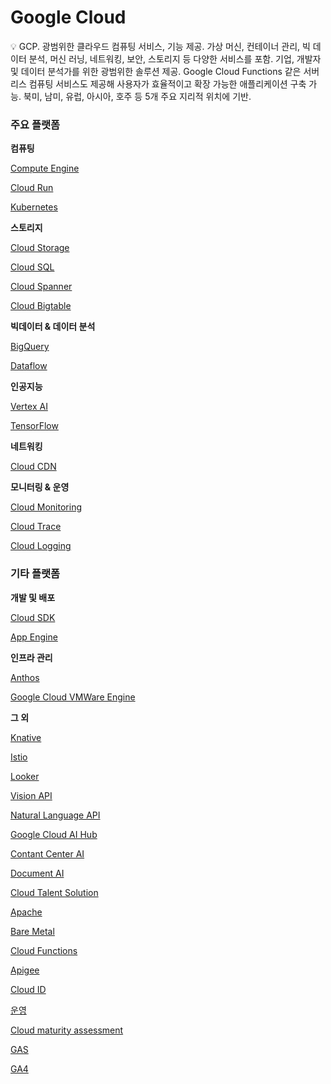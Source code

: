 # Google Cloud

<aside>
💡 GCP.
광범위한 클라우드 컴퓨팅 서비스, 기능 제공.
가상 머신, 컨테이너 관리, 빅 데이터 분석, 머신 러닝, 네트워킹, 보안, 스토리지 등 다양한 서비스를 포함.
기업, 개발자 및 데이터 분석가를 위한 광범위한 솔루션 제공.
Google Cloud Functions 같은 서버리스 컴퓨팅 서비스도 제공해 사용자가 효율적이고 확장 가능한 애플리케이션 구축 가능.
북미, 남미, 유럽, 아시아, 호주 등 5개 주요 지리적 위치에 기반.

</aside>

### **주요 플랫폼**

**컴퓨팅**

[Compute Engine](Google%20Cloud%20c7c825b31aaa4ee1a536765eaa14e334/Compute%20Engine%200dd34f7183fa4960b7fcc968f6716f47.md)

[Cloud Run](Google%20Cloud%20c7c825b31aaa4ee1a536765eaa14e334/Cloud%20Run%203299960583ea46048b1a52c28a4d5fce.md)

[Kubernetes](Google%20Cloud%20c7c825b31aaa4ee1a536765eaa14e334/Kubernetes%20b4e00c428ac441f7a3e6e73cbafe07f4.md)

**스토리지**

[Cloud Storage](Google%20Cloud%20c7c825b31aaa4ee1a536765eaa14e334/Cloud%20Storage%203705a573ec654e328addc41ed89b23b0.md)

[Cloud SQL](Google%20Cloud%20c7c825b31aaa4ee1a536765eaa14e334/Cloud%20SQL%20bd6142d151f24788b711f1d042fb4af3.md)

[Cloud Spanner](Google%20Cloud%20c7c825b31aaa4ee1a536765eaa14e334/Cloud%20Spanner%20f0964a86d152454ba40911bbd24bc918.md)

[Cloud Bigtable](Google%20Cloud%20c7c825b31aaa4ee1a536765eaa14e334/Cloud%20Bigtable%20d9a43dab050049c99c217aa04f3c03c1.md)

**빅데이터 & 데이터 분석**

[BigQuery](Google%20Cloud%20c7c825b31aaa4ee1a536765eaa14e334/BigQuery%2012e72c9e5b7c4337a7534569d02fee75.md)

[Dataflow](Google%20Cloud%20c7c825b31aaa4ee1a536765eaa14e334/Dataflow%20916acd993b3f4005bde7553bd9e1a352.md)

**인공지능**

[Vertex AI](Google%20Cloud%20c7c825b31aaa4ee1a536765eaa14e334/Vertex%20AI%20669266d10f794acd950eaa276952fcb8.md)

[TensorFlow](Google%20Cloud%20c7c825b31aaa4ee1a536765eaa14e334/TensorFlow%20131f2b1d9b1f4b079bfc2d2c29e74503.md)

**네트워킹**

[Cloud CDN](Google%20Cloud%20c7c825b31aaa4ee1a536765eaa14e334/Cloud%20CDN%20a6fba3466fdc4efaafb17a2c12c88782.md)

**모니터링 & 운영**

[Cloud Monitoring](Google%20Cloud%20c7c825b31aaa4ee1a536765eaa14e334/Cloud%20Monitoring%209b9910673d054e80a6e256ad1a8ecf38.md)

[Cloud Trace](Google%20Cloud%20c7c825b31aaa4ee1a536765eaa14e334/Cloud%20Trace%2039fa950e79e843bd8a907faa884d4511.md)

[Cloud Logging](Google%20Cloud%20c7c825b31aaa4ee1a536765eaa14e334/Cloud%20Logging%20af416bf2f2714335b448a86bd5fc173e.md)

### **기타 플랫폼**

**개발 및 배포**

[Cloud SDK](Google%20Cloud%20c7c825b31aaa4ee1a536765eaa14e334/Cloud%20SDK%20d884c147d9174a31beab98b0cda117c9.md)

[App Engine](Google%20Cloud%20c7c825b31aaa4ee1a536765eaa14e334/App%20Engine%200b7d20707e34462fa2c56a726c728199.md)

**인프라 관리**

[Anthos](Google%20Cloud%20c7c825b31aaa4ee1a536765eaa14e334/Anthos%207d4f75064edf46f2b6a9dbb98244ec0c.md)

[Google Cloud VMWare Engine](Google%20Cloud%20c7c825b31aaa4ee1a536765eaa14e334/Google%20Cloud%20VMWare%20Engine%20df98d62f927846028a312c9c5909c3e4.md)

**그 외**

[Knative](Google%20Cloud%20c7c825b31aaa4ee1a536765eaa14e334/Knative%20c20cd507b518444cad51dfa93678e77e.md)

[Istio](Google%20Cloud%20c7c825b31aaa4ee1a536765eaa14e334/Istio%20fd5efef8e0cf45aca9304c0894fc9cf2.md)

[Looker](Google%20Cloud%20c7c825b31aaa4ee1a536765eaa14e334/Looker%20da8f47c3d33f43e294db035391b712c9.md)

[Vision API](Google%20Cloud%20c7c825b31aaa4ee1a536765eaa14e334/Vision%20API%202ef212f1f3644a15a7bb289a17b7a6a2.md)

[Natural Language API](Google%20Cloud%20c7c825b31aaa4ee1a536765eaa14e334/Natural%20Language%20API%20366b2b0ad9a940e6b06beb993ffa9626.md)

[Google Cloud AI Hub](Google%20Cloud%20c7c825b31aaa4ee1a536765eaa14e334/Google%20Cloud%20AI%20Hub%20d494ce5607c14d0aa40b65e1c427bd46.md)

[Contant Center AI](Google%20Cloud%20c7c825b31aaa4ee1a536765eaa14e334/Contant%20Center%20AI%20485eab2545784d52a2c3e1fc438def9c.md)

[Document AI](Google%20Cloud%20c7c825b31aaa4ee1a536765eaa14e334/Document%20AI%20929c33ae1cf141be9873f9914981579c.md)

[Cloud Talent Solution](Google%20Cloud%20c7c825b31aaa4ee1a536765eaa14e334/Cloud%20Talent%20Solution%200632cc7600f6430b991e8bf1f4095d65.md)

[Apache](Google%20Cloud%20c7c825b31aaa4ee1a536765eaa14e334/Apache%20a667e3ee8baa41aabeec39d17d5fade2.md)

[Bare Metal](Google%20Cloud%20c7c825b31aaa4ee1a536765eaa14e334/Bare%20Metal%20197d91c5a03f48e7a5d95f45e53d4e4f.md)

[Cloud Functions](Google%20Cloud%20c7c825b31aaa4ee1a536765eaa14e334/Cloud%20Functions%20b4f32a30aa944263a423802dd9f4fd27.md)

[Apigee](Google%20Cloud%20c7c825b31aaa4ee1a536765eaa14e334/Apigee%208b9a499ad7664b3c915559407014b717.md)

[Cloud ID](Google%20Cloud%20c7c825b31aaa4ee1a536765eaa14e334/Cloud%20ID%20f65098ed2e704e39aadc999fe46afaca.md)

[운영](Google%20Cloud%20c7c825b31aaa4ee1a536765eaa14e334/%E1%84%8B%E1%85%AE%E1%86%AB%E1%84%8B%E1%85%A7%E1%86%BC%20b248afd37d374d41bfd16ec964f9fdc6.md)

[Cloud maturity assessment](Google%20Cloud%20c7c825b31aaa4ee1a536765eaa14e334/Cloud%20maturity%20assessment%20fa9954b267eb474bb51a9d3891d08c76.md)

[GAS](Google%20Cloud%20c7c825b31aaa4ee1a536765eaa14e334/GAS%201390b45d4c6940b498ecb82f2a098664.md)

[GA4](Google%20Cloud%20c7c825b31aaa4ee1a536765eaa14e334/GA4%20c5b025c87f9a4d9990c6900317c5ccb5.md)